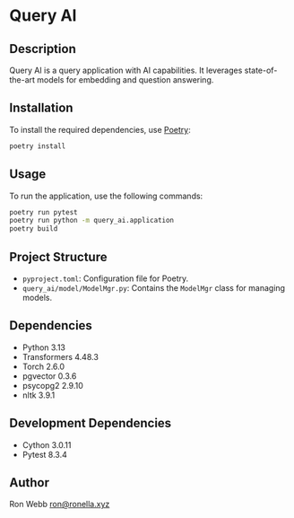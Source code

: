 # Query AI

## Description
Query AI is a query application with AI capabilities. It leverages state-of-the-art models for embedding and question answering.

## Installation
To install the required dependencies, use [Poetry](https://python-poetry.org/):

```sh
poetry install
```

## Usage
To run the application, use the following commands:

```sh
poetry run pytest
poetry run python -m query_ai.application
poetry build
```

## Project Structure
- `pyproject.toml`: Configuration file for Poetry.
- `query_ai/model/ModelMgr.py`: Contains the `ModelMgr` class for managing models.

## Dependencies
- Python 3.13
- Transformers 4.48.3
- Torch 2.6.0
- pgvector 0.3.6
- psycopg2 2.9.10
- nltk 3.9.1

## Development Dependencies
- Cython 3.0.11
- Pytest 8.3.4

## Author
Ron Webb <ron@ronella.xyz>
